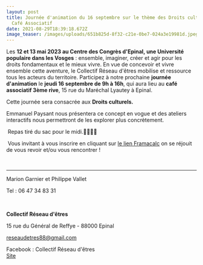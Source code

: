 ```yaml
---
layout: post
title: Journée d'animation du 16 septembre sur le thème des Droits culturels -
  Café Associatif
date: 2021-08-29T18:39:18.672Z
image_teaser: /images/uploads/651b825d-8f32-c21e-0be7-024a3e19981d.jpeg
---
```

Les **12 et 13 mai 2023 au Centre des Congrès d'Epinal, une Université populaire dans les Vosges** : ensemble, imaginer, créer et agir pour les droits fondamentaux et le mieux vivre. En vue de concevoir et vivre ensemble cette aventure, le Collectif Réseau d'êtres mobilise et ressource tous les acteurs du territoire. Participez à notre prochaine **journée d'animation** le **jeudi 16 septembre de 9h à 16h**, qui aura lieu au **café associatif 3ème rive**, 15 rue du Maréchal Lyautey à Epinal.

Cette journée sera consacrée aux **Droits culturels.**

Emmanuel Paysant nous présentera ce concept en vogue et des ateliers interactifs nous permettront de les explorer plus concrètement.

 Repas tiré du sac pour le midi.🍅🧀🍞🍾

 Vous invitant à vous inscrire en cliquant sur [le lien Framacalc](https://lite.framacalc.org/9n9q-inscriptions-up) on se réjouit de vous revoir et/ou vous rencontrer ! 

 

- - -

Marion Garnier et Philippe Vallet

Tel : 06 47 34 83 31

 

**Collectif Réseau d'êtres**

15 rue du Général de Reffye - 88000 Epinal

[reseaudetres88@gmail.com](mailto:reseaudetres88@gmail.com)

Facebook : Collectif Réseau d'êtres\
[Site](https://colibris-wiki.org/reseaudetres/?PagePrincipale)
